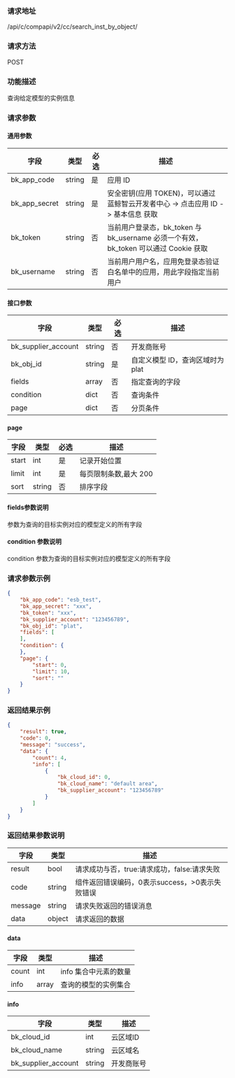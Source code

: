 ### 请求地址

/api/c/compapi/v2/cc/search_inst_by_object/

### 请求方法

POST

### 功能描述

查询给定模型的实例信息

### 请求参数

#### 通用参数

| 字段 | 类型 | 必选 | 描述 |
|-----------|------------|--------|------------|
| bk_app_code | string | 是 | 应用 ID |
| bk_app_secret| string | 是 | 安全密钥(应用 TOKEN)，可以通过 蓝鲸智云开发者中心 -&gt; 点击应用 ID -&gt; 基本信息 获取 |
| bk_token | string | 否 | 当前用户登录态，bk_token 与 bk_username 必须一个有效，bk_token 可以通过 Cookie 获取 |
| bk_username | string | 否 | 当前用户用户名，应用免登录态验证白名单中的应用，用此字段指定当前用户 |

#### 接口参数

| 字段 | 类型 | 必选 | 描述 |
|-----------|------------|--------|------------|
| bk_supplier_account | string | 否 | 开发商账号 |
| bk_obj_id | string | 是 | 自定义模型 ID，查询区域时为 plat |
| fields | array | 否 | 指定查询的字段 |
| condition | dict | 否 | 查询条件 |
| page | dict | 否 | 分页条件 |

#### page

| 字段 | 类型 | 必选 | 描述 |
|-----------|------------|--------|------------|
| start | int | 是 | 记录开始位置 |
| limit | int | 是 | 每页限制条数,最大 200 |
| sort | string | 否 | 排序字段 |

#### fields参数说明

参数为查询的目标实例对应的模型定义的所有字段


#### condition 参数说明

condition 参数为查询的目标实例对应的模型定义的所有字段

### 请求参数示例

```json
{
    "bk_app_code": "esb_test",
    "bk_app_secret": "xxx",
    "bk_token": "xxx",
    "bk_supplier_account": "123456789",
    "bk_obj_id": "plat",
    "fields": [
    ],
    "condition": {
    },
    "page": {
        "start": 0,
        "limit": 10,
        "sort": ""
    }
}
```

### 返回结果示例

```json
{
    "result": true,
    "code": 0,
    "message": "success",
    "data": {
        "count": 4,
        "info": [
            {
                "bk_cloud_id": 0,
                "bk_cloud_name": "default area",
                "bk_supplier_account": "123456789"
            }
        ]
    }
}
```

### 返回结果参数说明

| 字段 | 类型 | 描述 |
|-----------|-----------|-----------|
| result | bool | 请求成功与否，true:请求成功，false:请求失败 |
| code | string | 组件返回错误编码，0表示success，>0表示失败错误 |
| message | string | 请求失败返回的错误消息 |
| data | object | 请求返回的数据 |

#### data

| 字段 | 类型 | 描述 |
|-----------|-----------|-----------|
| count | int | info 集合中元素的数量 |
| info | array | 查询的模型的实例集合 |

#### info

| 字段 | 类型 | 描述 |
|-----------|-----------|-----------|
| bk_cloud_id | int | 云区域ID |
| bk_cloud_name | string | 云区域名 |
| bk_supplier_account | string | 开发商账号 |
